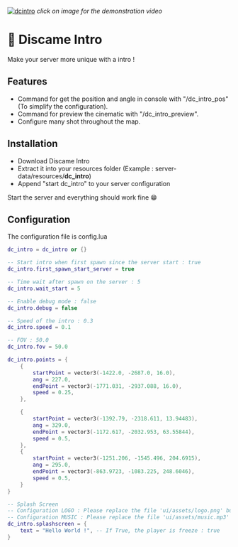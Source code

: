[![dcintro](https://image.noelshack.com/fichiers/2019/10/6/1552163103-banner.jpg)](https://youtu.be/LlVYK8vklrI)
_click on image for the demonstration video_

# 🎥 Discame Intro

Make your server more unique with a intro !

## Features
- Command for get the position and angle in console with "/dc_intro_pos" (To simplify the configuration).
- Command for preview the cinematic with "/dc_intro_preview".
- Configure many shot throughout the map.

## Installation
- Download Discame Intro
- Extract it into your resources folder (Example : server-data/resources/**dc_intro**)
- Append "start dc_intro" to your server configuration

Start the server and everything should work fine 😁

## Configuration
The configuration file is config.lua

```lua
dc_intro = dc_intro or {}

-- Start intro when first spawn since the server start : true
dc_intro.first_spawn_start_server = true

-- Time wait after spawn on the server : 5
dc_intro.wait_start = 5

-- Enable debug mode : false
dc_intro.debug = false

-- Speed of the intro : 0.3
dc_intro.speed = 0.1

-- FOV : 50.0
dc_intro.fov = 50.0

dc_intro.points = {
    {
        startPoint = vector3(-1422.0, -2687.0, 16.0),
        ang = 227.0,
        endPoint = vector3(-1771.031, -2937.088, 16.0),
        speed = 0.25,
    },

    {
        startPoint = vector3(-1392.79, -2318.611, 13.94483),
        ang = 329.0,
        endPoint = vector3(-1172.617, -2032.953, 63.55844),
        speed = 0.5,
    },
    {
        startPoint = vector3(-1251.206, -1545.496, 204.6915),
        ang = 295.0,
        endPoint = vector3(-863.9723, -1083.225, 248.6046),
        speed = 0.5,
    }
}

-- Splash Screen
-- Configuration LOGO : Please replace the file 'ui/assets/logo.png' but rename with the SAME name for autodownload !
-- Configuration MUSIC : Please replace the file 'ui/assets/music.mp3' but rename with the SAME name for autodownload !
dc_intro.splashscreen = {
    text = "Hello World !", -- If True, the player is freeze : true
}
```

